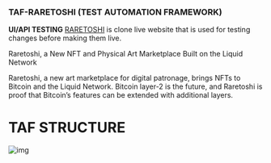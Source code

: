 ### TAF-RARETOSHI (TEST AUTOMATION FRAMEWORK)

**UI/API TESTING** [RARETOSHI](https://stage.raretoshi.com/ "RARETOSHI")  is clone live website that is used for testing changes before making them live.

Raretoshi, a New NFT and Physical Art Marketplace Built on the Liquid Network

Raretoshi, a new art marketplace for digital patronage, brings NFTs to Bitcoin and the Liquid Network. Bitcoin layer-2 is the future, and Raretoshi is proof that Bitcoin’s features can be extended with additional layers.

# TAF STRUCTURE

![img](https://i.imgur.com/3YBbhag.jpeg)